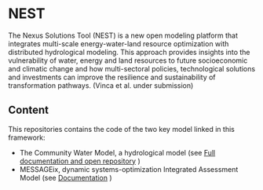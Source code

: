 # NEST
The Nexus Solutions Tool (NEST) is a new open modeling platform that integrates multi-scale energy-water-land resource optimization with distributed hydrological modeling. This approach provides insights into the vulnerability of water, energy and land resources to future socioeconomic and climatic change and how multi-sectoral policies, technological solutions and investments can improve the resilience and sustainability of transformation pathways. (Vinca et al. under submission)

## Content
This repositories contains the code of the two key model linked in this framework:

- The Community Water Model, a hydrological model (see [Full documentation and open repository](https://cwatm.iiasa.ac.at/) )
- MESSAGEix, dynamic systems-optimization Integrated Assessment Model (see [Documentation](https://messageix.iiasa.ac.at/) )

